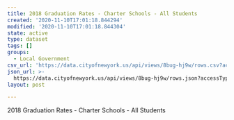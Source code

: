 ```yaml
---
title: 2018 Graduation Rates - Charter Schools - All Students
created: '2020-11-10T17:01:18.844294'
modified: '2020-11-10T17:01:18.844304'
state: active
type: dataset
tags: []
groups:
  - Local Government
csv_url: 'https://data.cityofnewyork.us/api/views/8bug-hj9w/rows.csv?accessType=DOWNLOAD'
json_url: >-
  https://data.cityofnewyork.us/api/views/8bug-hj9w/rows.json?accessType=DOWNLOAD
layout: post

---
```

2018 Graduation Rates - Charter Schools - All Students
